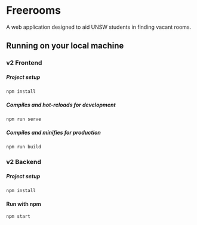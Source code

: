 # Freerooms

A web application designed to aid UNSW students in finding vacant rooms.

## Running on your local machine

### v2 Frontend

##### Project setup

```
npm install
```

##### Compiles and hot-reloads for development

```
npm run serve
```

##### Compiles and minifies for production

```
npm run build
```

### v2 Backend

##### Project setup

```
npm install
```

#### Run with npm

```
npm start
```

